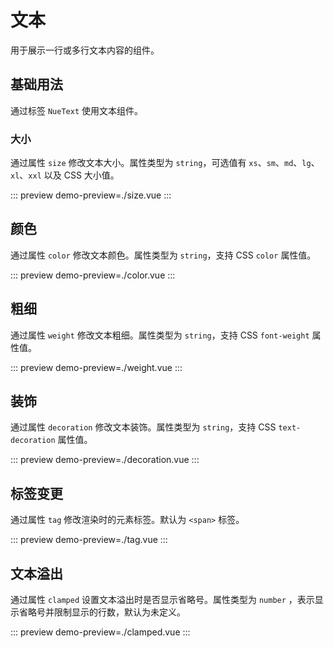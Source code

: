 # 文本

用于展示一行或多行文本内容的组件。

## 基础用法

通过标签 `NueText` 使用文本组件。

### 大小

通过属性 `size` 修改文本大小。属性类型为 `string`，可选值有 `xs`、`sm`、`md`、`lg`、`xl`、`xxl` 以及 CSS
大小值。

::: preview
demo-preview=./size.vue
:::

## 颜色

通过属性 `color` 修改文本颜色。属性类型为 `string`，支持 CSS `color` 属性值。

::: preview
demo-preview=./color.vue
:::

## 粗细

通过属性 `weight` 修改文本粗细。属性类型为 `string`，支持 CSS `font-weight` 属性值。

::: preview
demo-preview=./weight.vue
:::

## 装饰

通过属性 `decoration` 修改文本装饰。属性类型为 `string`，支持 CSS `text-decoration` 属性值。

::: preview
demo-preview=./decoration.vue
:::

## 标签变更

通过属性 `tag` 修改渲染时的元素标签。默认为 `<span>` 标签。

::: preview
demo-preview=./tag.vue
:::

## 文本溢出

通过属性 `clamped` 设置文本溢出时是否显示省略号。属性类型为 `number`
，表示显示省略号并限制显示的行数，默认为未定义。

::: preview
demo-preview=./clamped.vue
:::

